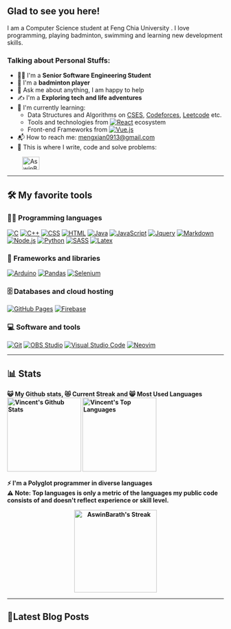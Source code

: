 <!-- # Welcome to [Vincent's](https://vincent-s-blog.web.app/) profile! <a href="https://vincent-s-blog.web.app/"><img src="https://media.giphy.com/media/hvRJCLFzcasrR4ia7z/giphy.gif" width="25px"></a> -->

## Glad to see you here! &nbsp;

I am a Computer Science student at Feng Chia University . I love programming, playing badminton, swimming and learning new development skills.

<!-- <img align="right" alt="GIF" src="https://github.com/AswinBarath/AswinBarath/blob/master/coding.gif?raw=true" width="408" height="318"/> -->

### Talking about Personal Stuffs:

- 👨‍🎓 I'm a **Senior Software Engineering Student**
- 🏸 I'm a **badminton player**
- 💬 Ask me about anything, I am happy to help
- ✍ I'm a **Exploring tech and life adventures**
- 🌱 I'm currently learning:
  - Data Structures and Algorithms on [CSES](https://cses.fi/user/182618), [Codeforces](https://codeforces.com/profile/mengxian0913), [Leetcode](https://leetcode.com/mengxian0913/) etc.
  - Tools and technologies from <a href="#"><img alt="React" src="https://img.shields.io/badge/React-20232a.svg?logo=react&logoColor=%2361DAFB"></a> ecosystem
  - Front-end Frameworks from <a href="#"><img alt="Vue.js" src="https://img.shields.io/badge/Vue.js-20232a.svg?logo=vue.js&logoColor=%2361DAFB%22"></a>
- 📬 How to reach me: [mengxian0913@gmail.com](mailto:mengxian0913@gmail.com)
- 💪 This is where I write, code and solve problems:

&nbsp;&nbsp;&nbsp;&nbsp;&nbsp;&nbsp;&nbsp;&nbsp;
<a href="https://github.com/mengxian0913/compeitiive-programming" target="_blank"><img align="center" src="https://raw.githubusercontent.com/rahuldkjain/github-profile-readme-generator/master/src/images/icons/Social/github.svg" alt="AswinBarath" height="30" width="40" /></a>
&nbsp;

---

## 🛠️ My favorite tools

### 👨‍💻 Programming languages

<p>
    <!-- <a href="#"><img alt="Bash" src="https://img.shields.io/badge/Bash-121011.svg?logo=gnu-bash&logoColor=white"></a> -->
    <a href="#"><img alt="C" src="https://custom-icon-badges.herokuapp.com/badge/C-03599C.svg?logo=c-in-hexagon&logoColor=white"></a>
    <a href="#"><img alt="C++" src="https://custom-icon-badges.herokuapp.com/badge/C++-9C033A.svg?logo=cpp2&logoColor=white"></a>
    <a href="#"><img alt="CSS" src="https://img.shields.io/badge/CSS-1572B6.svg?logo=css3&logoColor=white"></a>
    <a href="#"><img alt="HTML" src="https://img.shields.io/badge/HTML-E34F26.svg?logo=html5&logoColor=white"></a>
    <a href="#"><img alt="Java" src="https://img.shields.io/badge/Java-007396.svg?logo=java&logoColor=white"></a>
    <a href="#"><img alt="JavaScript" src="https://img.shields.io/badge/JavaScript-F7DF1E.svg?logo=javascript&logoColor=black"></a>
    <a href="#"><img alt="Jquery" src="https://img.shields.io/badge/Jquery-F0FFFF.svg?logo=Jquery&logoColor=00E5EE"></a>
    <a href="#"><img alt="Markdown" src="https://img.shields.io/badge/Markdown-000000.svg?logo=markdown&logoColor=white"></a>
    <a href="#"><img alt="Node.js" src="https://img.shields.io/badge/Node.js-43853D.svg?logo=node.js&logoColor=white"></a>
    <a href="#"><img alt="Python" src="https://img.shields.io/badge/Python-14354C.svg?logo=python&logoColor=white"></a>
    <a href="#"><img alt="SASS" src="https://img.shields.io/badge/Sass-hotpink.svg?logo=SASS&logoColor=white"></a>
    <a href="#"><img alt="Latex" src="https://img.shields.io/badge/Latex-B0C4DE.svg?logo=latex&logoColor=458B00"></a>
</p>

### 🧰 Frameworks and libraries

<p>
    <a href="#"><img alt="Arduino" src="https://img.shields.io/badge/-Arduino-00979D?logo=Arduino&logoColor=white"></a>
    <a href="#"><img alt="Pandas" src="https://img.shields.io/badge/Pandas-150458.svg?logo=pandas&logoColor=white"></a>
    <a href="#"><img alt="Selenium" src="https://img.shields.io/badge/Selenium-F5F5F5.svg?logo=selenium&logoColor=%2361DAFB%22"></a>
</p>

### 🗄️ Databases and cloud hosting

<p>
    <a href="#"><img alt="GitHub Pages" src="https://img.shields.io/badge/GitHub%20Pages-327FC7.svg?logo=github&logoColor=white"></a>
    <a href="#"><img alt="Firebase" src="https://img.shields.io/badge/Firebase-EE7942.svg?logo=firebase&logoColor=FFD700"></a>
</p>

### 💻 Software and tools

<p>
    <a href="#"><img alt="Git" src="https://img.shields.io/badge/Git-F05033.svg?logo=git&logoColor=white"></a>
    <a href="#"><img alt="OBS Studio" src="https://img.shields.io/badge/-OBS%20Studio-302E31?logo=obs-studio&logoColor=white"></a>
    <a href="#"><img alt="Visual Studio Code" src="https://img.shields.io/badge/Visual%20Studio%20Code-0078d7.svg?logo=visual-studio-code&logoColor=white"></a>
    <a href="#"><img alt="Neovim" src="https://img.shields.io/badge/Neovim-D3D3D3.svg?logo=neovim&logoColor=008B45"></a>
</p>

---

## 📊 Stats

<b>😺 My Github stats, 😻 Current Streak and 😸 Most Used Languages
<br/>
<a href="https://github.com/anuraghazra/github-readme-stats" title="Go to Source"><img alt="Vincent's Github Stats" src="https://denvercoder1-github-readme-stats.vercel.app/api?username=mengxian0913&show_icons=true&count_private=true&theme=react&border=61dafb&hide_border=true" height="172px"/></a>
<a href="https://github.com/anuraghazra/github-readme-stats" title="Go to Source"><img alt="Vincent's Top Languages" src="https://github-readme-stats.vercel.app/api/top-langs/?username=mengxian0913&langs_count=6&layout=compact&theme=react&hide_border=true&border_color=61dafb&hide=Jupyter%20Notebook,html,css,scss,pug,ruby,php,shell" height="172px"/></a>
<br/>

⚡ I'm a <b>Polyglot programmer</b> in diverse languages
<br/>
⚠ <b>Note:</b> Top languages is only a metric of the languages my public code consists of and doesn't reflect experience or skill level.

<p align=center>
  <a href="https://git.io/streak-stats" title="Go to Source">
    <img alt="AswinBarath's Streak" src="https://github-readme-streak-stats.herokuapp.com/?user=mengxian0913&theme=react&border=61dafb" height="192px"/>
  </a>
</p>
<b/>

---

## 📕Latest Blog Posts
